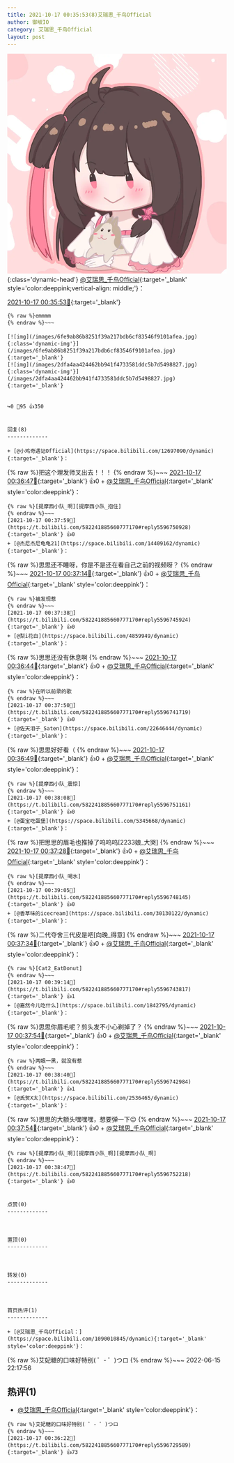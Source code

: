 ```yaml
---
title: 2021-10-17 00:35:53(8)艾瑞思_千鸟Official
author: 御坂IO
category: 艾瑞思_千鸟Official
layout: post
---
```


![img](/images/7e08840c56f251de28bdf766b647bd5fe9a5d50a.jpg){:class='dynamic-head'}
[@艾瑞思_千鸟Official](https://space.bilibili.com/1090010845/dynamic){:target='_blank' style='color:deeppink;vertical-align: middle;'}：

[2021-10-17 00:35:53🔗](https://t.bilibili.com/582241885660777170){:target='_blank'}

~~~
{% raw %}emmmm
{% endraw %}~~~

[![img](/images/6fe9ab86b8251f39a217bdb6cf83546f9101afea.jpg){:class='dynamic-img'}](/images/6fe9ab86b8251f39a217bdb6cf83546f9101afea.jpg){:target='_blank'}
[![img](/images/2dfa4aa424462bb941f4733581ddc5b7d5498827.jpg){:class='dynamic-img'}](/images/2dfa4aa424462bb941f4733581ddc5b7d5498827.jpg){:target='_blank'}


↪️0 💬95 👍350


回复(8)
-------------

+ [@小鸡奇遇记Official](https://space.bilibili.com/12697090/dynamic){:target='_blank'}：
~~~
{% raw %}把这个理发师叉出去！！！
{% endraw %}~~~
[2021-10-17 00:36:47🔗](https://t.bilibili.com/582241885660777170#reply5596734652){:target='_blank'} 👍0
    + [@艾瑞思_千鸟Official](https://space.bilibili.com/1090010845/dynamic){:target='_blank' style='color:deeppink'}：
~~~
{% raw %}[提摩西小队_啊][提摩西小队_抱住]
{% endraw %}~~~
[2021-10-17 00:37:59🔗](https://t.bilibili.com/582241885660777170#reply5596750928){:target='_blank'} 👍0
+ [@杰尼杰尼龟龟21](https://space.bilibili.com/14409162/dynamic){:target='_blank'}：
~~~
{% raw %}思思还不睡呀，你是不是还在看自己之前的视频呀？
{% endraw %}~~~
[2021-10-17 00:37:14🔗](https://t.bilibili.com/582241885660777170#reply5596739751){:target='_blank'} 👍0
    + [@艾瑞思_千鸟Official](https://space.bilibili.com/1090010845/dynamic){:target='_blank' style='color:deeppink'}：
~~~
{% raw %}被发现惹
{% endraw %}~~~
[2021-10-17 00:37:38🔗](https://t.bilibili.com/582241885660777170#reply5596745924){:target='_blank'} 👍0
+ [@梨i花白](https://space.bilibili.com/4859949/dynamic){:target='_blank'}：
~~~
{% raw %}思思还没有休息啊
{% endraw %}~~~
[2021-10-17 00:36:44🔗](https://t.bilibili.com/582241885660777170#reply5596740115){:target='_blank'} 👍0
    + [@艾瑞思_千鸟Official](https://space.bilibili.com/1090010845/dynamic){:target='_blank' style='color:deeppink'}：
~~~
{% raw %}在听以前录的歌
{% endraw %}~~~
[2021-10-17 00:37:50🔗](https://t.bilibili.com/582241885660777170#reply5596741719){:target='_blank'} 👍0
+ [@佐天泪子_Saten](https://space.bilibili.com/22646444/dynamic){:target='_blank'}：
~~~
{% raw %}思思好好看（
{% endraw %}~~~
[2021-10-17 00:36:49🔗](https://t.bilibili.com/582241885660777170#reply5596740234){:target='_blank'} 👍0
    + [@艾瑞思_千鸟Official](https://space.bilibili.com/1090010845/dynamic){:target='_blank' style='color:deeppink'}：
~~~
{% raw %}[提摩西小队_震惊]
{% endraw %}~~~
[2021-10-17 00:38:08🔗](https://t.bilibili.com/582241885660777170#reply5596751161){:target='_blank'} 👍0
+ [@蛋宝吃蛋堡](https://space.bilibili.com/5345668/dynamic){:target='_blank'}：
~~~
{% raw %}把思思的眉毛也推掉了呜呜呜[2233娘_大哭]
{% endraw %}~~~
[2021-10-17 00:37:28🔗](https://t.bilibili.com/582241885660777170#reply5596741192){:target='_blank'} 👍0
    + [@艾瑞思_千鸟Official](https://space.bilibili.com/1090010845/dynamic){:target='_blank' style='color:deeppink'}：
~~~
{% raw %}[提摩西小队_喝水]
{% endraw %}~~~
[2021-10-17 00:39:05🔗](https://t.bilibili.com/582241885660777170#reply5596748145){:target='_blank'} 👍0
+ [@香草味的icecream](https://space.bilibili.com/30130122/dynamic){:target='_blank'}：
~~~
{% raw %}二代夺舍三代皮是吧[向晚_得意]
{% endraw %}~~~
[2021-10-17 00:37:34🔗](https://t.bilibili.com/582241885660777170#reply5596741321){:target='_blank'} 👍0
    + [@艾瑞思_千鸟Official](https://space.bilibili.com/1090010845/dynamic){:target='_blank' style='color:deeppink'}：
~~~
{% raw %}[Cat2_EatDonut]
{% endraw %}~~~
[2021-10-17 00:39:14🔗](https://t.bilibili.com/582241885660777170#reply5596743817){:target='_blank'} 👍1
+ [@嘉然今儿吃什么](https://space.bilibili.com/1842795/dynamic){:target='_blank'}：
~~~
{% raw %}思思你眉毛呢？剪头发不小心剃掉了？
{% endraw %}~~~
[2021-10-17 00:37:54🔗](https://t.bilibili.com/582241885660777170#reply5596741828){:target='_blank'} 👍0
    + [@艾瑞思_千鸟Official](https://space.bilibili.com/1090010845/dynamic){:target='_blank' style='color:deeppink'}：
~~~
{% raw %}两眼一黑，就没有惹
{% endraw %}~~~
[2021-10-17 00:38:40🔗](https://t.bilibili.com/582241885660777170#reply5596742984){:target='_blank'} 👍1
+ [@氏贺X太](https://space.bilibili.com/2536465/dynamic){:target='_blank'}：
~~~
{% raw %}思思的大额头嘿嘿嘿，想要弹一下😉
{% endraw %}~~~
[2021-10-17 00:37:54🔗](https://t.bilibili.com/582241885660777170#reply5596750789){:target='_blank'} 👍0
    + [@艾瑞思_千鸟Official](https://space.bilibili.com/1090010845/dynamic){:target='_blank' style='color:deeppink'}：
~~~
{% raw %}[提摩西小队_啊][提摩西小队_啊][提摩西小队_啊]
{% endraw %}~~~
[2021-10-17 00:38:47🔗](https://t.bilibili.com/582241885660777170#reply5596752218){:target='_blank'} 👍0


点赞(0)
-------------



置顶(0)
-------------



转发(0)
-------------



首页热评(1)
-------------

+ [@艾瑞思_千鸟Official：](https://space.bilibili.com/1090010845/dynamic){:target='_blank' style='color:deeppink'}：
~~~
{% raw %}艾妃糖的口味好特别( ゜- ゜)つロ
{% endraw %}~~~
2022-06-15 22:17:56


热评(1)
-------------

+ [@艾瑞思_千鸟Official](https://space.bilibili.com/1090010845/dynamic){:target='_blank' style='color:deeppink'}：
~~~
{% raw %}艾妃糖的口味好特别( ゜- ゜)つロ
{% endraw %}~~~
[2021-10-17 00:36:22🔗](https://t.bilibili.com/582241885660777170#reply5596729589){:target='_blank'} 👍73


